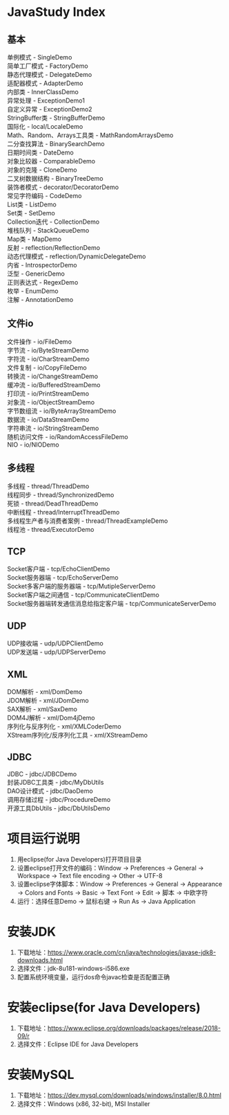 # JavaStudy Index
## 基本
单例模式 - SingleDemo <br/>
简单工厂模式 - FactoryDemo <br/>
静态代理模式 - DelegateDemo <br/>
适配器模式 - AdapterDemo <br/>
内部类 - InnerClassDemo <br/>
异常处理 - ExceptionDemo1 <br/>
自定义异常 - ExceptionDemo2 <br/>
StringBuffer类 - StringBufferDemo <br/>
国际化 - local/LocaleDemo <br/>
Math、Random、Arrays工具类 - MathRandomArraysDemo <br/>
二分查找算法 - BinarySearchDemo <br/>
日期时间类 - DateDemo <br/>
对象比较器 - ComparableDemo <br/>
对象的克隆 - CloneDemo <br/>
二叉树数据结构 - BinaryTreeDemo <br/>
装饰者模式 - decorator/DecoratorDemo <br/>
常见字符编码 - CodeDemo <br/>
List类 - ListDemo <br/>
Set类 - SetDemo <br/>
Collection迭代 - CollectionDemo <br/>
堆栈队列 - StackQueueDemo <br/>
Map类 - MapDemo <br/>
反射 - reflection/ReflectionDemo <br/>
动态代理模式 - reflection/DynamicDelegateDemo <br/>
内省 - IntrospectorDemo <br/>
泛型 - GenericDemo <br/>
正则表达式 - RegexDemo <br/>
枚举 - EnumDemo <br/>
注解 - AnnotationDemo <br/>
## 文件io
文件操作 - io/FileDemo <br/>
字节流 - io/ByteStreamDemo <br/>
字符流 - io/CharStreamDemo <br/>
文件复制 - io/CopyFileDemo <br/>
转换流 - io/ChangeStreamDemo <br/>
缓冲流 - io/BufferedStreamDemo <br/>
打印流 - io/PrintStreamDemo <br/>
对象流 - io/ObjectStreamDemo <br/>
字节数组流 - io/ByteArrayStreamDemo <br/>
数据流 - io/DataStreamDemo <br/>
字符串流 - io/StringStreamDemo <br/>
随机访问文件 - io/RandomAccessFileDemo <br/>
NIO - io/NIODemo <br/>
## 多线程
多线程 - thread/ThreadDemo <br/>
线程同步 - thread/SynchronizedDemo <br/>
死锁 - thread/DeadThreadDemo <br/>
中断线程 - thread/InterruptThreadDemo <br/>
多线程生产者与消费者案例 - thread/ThreadExampleDemo <br/>
线程池 - thread/ExecutorDemo <br/>
## TCP
Socket客户端 - tcp/EchoClientDemo <br/>
Socket服务器端 - tcp/EchoServerDemo <br/>
Socket多客户端的服务器端 - tcp/MutipleServerDemo <br/>
Socket客户端之间通信 - tcp/CommunicateClientDemo <br/>
Socket服务器端转发通信消息给指定客户端 - tcp/CommunicateServerDemo <br/>
## UDP
UDP接收端 - udp/UDPClientDemo <br/>
UDP发送端 - udp/UDPServerDemo <br/>
## XML
DOM解析 - xml/DomDemo <br/>
JDOM解析 - xml/JDomDemo <br/>
SAX解析 - xml/SaxDemo <br/>
DOM4J解析 - xml/Dom4jDemo <br/>
序列化与反序列化 - xml/XMLCoderDemo <br/>
XStream序列化/反序列化工具 - xml/XStreamDemo <br/>
## JDBC
JDBC - jdbc/JDBCDemo <br/>
封装JDBC工具类 - jdbc/MyDbUtils <br/>
DAO设计模式 - jdbc/DaoDemo <br/>
调用存储过程 - jdbc/ProcedureDemo <br/>
开源工具DbUtils - jdbc/DbUtilsDemo <br/>



# 项目运行说明
1. 用eclipse(for Java Developers)打开项目目录
2. 设置eclipse打开文件的编码：Window -> Preferences -> General -> Workspace -> Text file encoding -> Other -> UTF-8
3. 设置eclipse字体脚本：Window -> Preferences -> General -> Appearance -> Colors and Fonts -> Basic -> Text Font -> Edit -> 脚本 -> 中欧字符
4. 运行：选择任意Demo -> 鼠标右键 -> Run As -> Java Application



# 安装JDK
1. 下载地址：https://www.oracle.com/cn/java/technologies/javase-jdk8-downloads.html
2. 选择文件：jdk-8u181-windows-i586.exe
3. 配置系统环境变量，运行dos命令javac检查是否配置正确



# 安装eclipse(for Java Developers)
1. 下载地址：https://www.eclipse.org/downloads/packages/release/2018-09/r
2. 选择文件：Eclipse IDE for Java Developers



# 安装MySQL
1. 下载地址：https://dev.mysql.com/downloads/windows/installer/8.0.html <br/>
2. 选择文件：Windows (x86, 32-bit), MSI Installer <br/>
